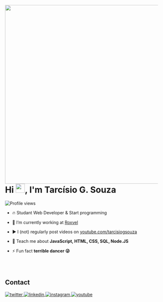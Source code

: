 <img align="right" height="590em" src="https://raw.githubusercontent.com/gist/tarcisiogsouza/25020b3fec4feaf3f573d5c7d0865ce2/raw/956e4a088b76687a39b626e39492318fc7a1d4f5/githubcard.svg"/>
<h1 align="left">Hi <img src="https://raw.githubusercontent.com/kaueMarques/kaueMarques/master/hi.gif" height="30px">, I'm Tarcísio G. Souza</h1>
<p align="left"> <img src="https://komarev.com/ghpvc/?username=tarcisiogsouza&color=yellow" alt="Profile views" /> </p>

- 🔥 Studant Web Developer & Start programming 

- 🔭 I’m currently working at [Roxvel](https://www.roxvel.com.br/)

- ▶️ I (not) regularly post videos on [youtube.com/tarcisiogsouza](https://www.youtube.com/@tarcisiogaspar8300)

- 💬 Teach me about **JavaScript, HTML, CSS, SQL, Node.JS**

- ⚡ Fun fact **terrible dancer 😜**


<!--

<br><br>

## 🛠 &nbsp;Tech Stack

![JavaScript](https://img.shields.io/badge/-JavaScript-05122A?style=flat&logo=javascript)&nbsp;
![Node.js](https://img.shields.io/badge/-Node.js-05122A?style=flat&logo=node.js)&nbsp;
![HTML](https://img.shields.io/badge/-HTML-05122A?style=flat&logo=HTML5)&nbsp;
![CSS](https://img.shields.io/badge/-CSS-05122A?style=flat&logo=CSS3&logoColor=1572B6)&nbsp;
![React](https://img.shields.io/badge/-React-05122A?style=flat&logo=react)&nbsp;
![Git](https://img.shields.io/badge/-Git-05122A?style=flat&logo=git)&nbsp;
![GitHub](https://img.shields.io/badge/-GitHub-05122A?style=flat&logo=github)&nbsp;
![Markdown](https://img.shields.io/badge/-Markdown-05122A?style=flat&logo=markdown)&nbsp;
![Visual Studio Code](https://img.shields.io/badge/-Visual%20Studio%20Code-05122A?style=flat&logo=visual-studio-code&logoColor=007ACC)&nbsp;
![PostgreSQL](https://img.shields.io/badge/-PostgreSQL-05122A?style=flat&logo=postgresql)&nbsp;
![SQLite](https://img.shields.io/badge/-SQLite-05122A?style=flat&logo=sqlite)&nbsp;

<br><br>

## ⚙️ &nbsp;GitHub Analytics

<p align="left">
<img width="530em" src="https://github-readme-stats.vercel.app/api?username=maykbrito&show_icons=true&theme=vision-friendly-dark" alt="maykbrito's stats"/>
<img width="530em" src="https://github-readme-stats.vercel.app/api/top-langs/?username=maykbrito&layout=compact&theme=vision-friendly-dark" alt="maykbrito's most languages"/>
</p>
-->

<br><br>

## Contact

<a href="https://twitter.com/Cisogsouza" target="_blank">
  <img align="center" src="https://img.shields.io/badge/-tarcisiogsouza-05122A?style=flat&logo=twitter" alt="twitter"/>  
</a>
<a href="https://br.linkedin.com/in/tarcisio-souza-101204102?trk=people-guest_people_search-card" target="_blank">
  <img align="center" src="https://img.shields.io/badge/-tarcisio-05122A?style=flat&logo=linkedin" alt="linkedin"/>
</a>
<a href="https://www.instagram.com/tarcisiogsouza/" target="_blank">
 <img align="center" src="https://img.shields.io/badge/-tarcisiogsouza-05122A?style=flat&logo=instagram" alt="instagram"/>
</a>
<a href="https://www.youtube.com/@tarcisiogaspar8300" target="_blank">
 <img align="center" src="https://img.shields.io/badge/-TarcisioGaspar-05122A?style=flat&logo=youtube" alt="youtube"/>
</a>
</p>

<!--

<img width="490em" src="https://github-readme-twitter-gazf.vercel.app/api?id=maykbrito&layout=wide&show_reply=off&show_retweet=off" />


**maykbrito/maykbrito** is a ✨ _special_ ✨ repository because its `README.md` (this file) appears on your GitHub profile.

Here are some ideas to get you started:

- 🔭 I’m currently working on ...
- 🌱 I’m currently learning ...
- 👯 I’m looking to collaborate on ...
- 🤔 I’m looking for help with ...
- 💬 Ask me about ...
- 📫 How to reach me: ...
- 😄 Pronouns: ...
- ⚡ Fun fact: ...
-->
